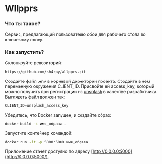 # Wllpprs

### Что ты такое?

Сервис, предлагающий пользователю обои для рабочего стола по ключевому слову.

### Как запустить?

Склонируйте репозиторий:

```bash
https://github.com/sh4rpy/wllpprs.git
```

Создайте файл .env в корневой директории проекта. Создайте в нем переменную окружения CLIENT_ID. Присвойте ей access_key, который можно получить при регистрации на [unsplash](https://unsplash.com) в качестве разработчика. Выглядеть файл должен так:

```python
CLIENT_ID=unsplash_access_key
```

Убедитесь, что Docker запущен, и  создайте образ:

```bash
docker build -t имя_образа .
```

Запустите контейнер командой:

```bash
docker run -it -p 5000:5000 имя_образа
```

Приложение станет доступно по адресу [http://0.0.0.0:5000](http://0.0.0.0:5000/).
